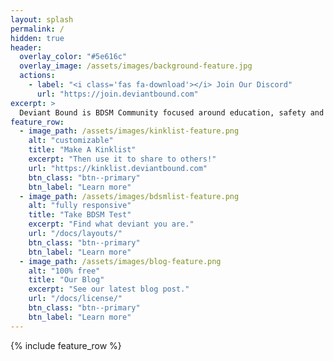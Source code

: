 ```yaml
---
layout: splash
permalink: /
hidden: true
header:
  overlay_color: "#5e616c"
  overlay_image: /assets/images/background-feature.jpg
  actions:
    - label: "<i class='fas fa-download'></i> Join Our Discord"
      url: "https://join.deviantbound.com"
excerpt: >
  Deviant Bound is BDSM Community focused around education, safety and helping others meet!<br/>
feature_row:
  - image_path: /assets/images/kinklist-feature.png
    alt: "customizable"
    title: "Make A Kinklist"
    excerpt: "Then use it to share to others!"
    url: "https://kinklist.deviantbound.com"
    btn_class: "btn--primary"
    btn_label: "Learn more"
  - image_path: /assets/images/bdsmlist-feature.png
    alt: "fully responsive"
    title: "Take BDSM Test"
    excerpt: "Find what deviant you are."
    url: "/docs/layouts/"
    btn_class: "btn--primary"
    btn_label: "Learn more"
  - image_path: /assets/images/blog-feature.png
    alt: "100% free"
    title: "Our Blog"
    excerpt: "See our latest blog post."
    url: "/docs/license/"
    btn_class: "btn--primary"
    btn_label: "Learn more"      
---
```


{% include feature_row %}
